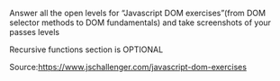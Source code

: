 Answer all the open levels for “Javascript DOM exercises”(from DOM selector methods to DOM fundamentals) and take screenshots of your passes levels

Recursive functions section is OPTIONAL

Source:https://www.jschallenger.com/javascript-dom-exercises


